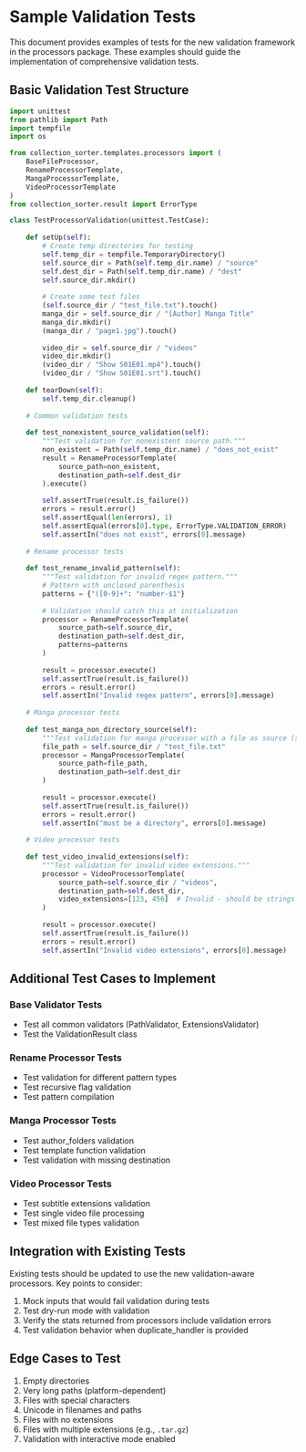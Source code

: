 # Sample Validation Tests

This document provides examples of tests for the new validation framework in the processors package. These examples should guide the implementation of comprehensive validation tests.

## Basic Validation Test Structure

```python
import unittest
from pathlib import Path
import tempfile
import os

from collection_sorter.templates.processors import (
    BaseFileProcessor,
    RenameProcessorTemplate,
    MangaProcessorTemplate,
    VideoProcessorTemplate
)
from collection_sorter.result import ErrorType

class TestProcessorValidation(unittest.TestCase):
    
    def setUp(self):
        # Create temp directories for testing
        self.temp_dir = tempfile.TemporaryDirectory()
        self.source_dir = Path(self.temp_dir.name) / "source"
        self.dest_dir = Path(self.temp_dir.name) / "dest"
        self.source_dir.mkdir()
        
        # Create some test files
        (self.source_dir / "test_file.txt").touch()
        manga_dir = self.source_dir / "[Author] Manga Title"
        manga_dir.mkdir()
        (manga_dir / "page1.jpg").touch()
        
        video_dir = self.source_dir / "videos"
        video_dir.mkdir()
        (video_dir / "Show S01E01.mp4").touch()
        (video_dir / "Show S01E01.srt").touch()
    
    def tearDown(self):
        self.temp_dir.cleanup()
        
    # Common validation tests
    
    def test_nonexistent_source_validation(self):
        """Test validation for nonexistent source path."""
        non_existent = Path(self.temp_dir.name) / "does_not_exist"
        result = RenameProcessorTemplate(
            source_path=non_existent,
            destination_path=self.dest_dir
        ).execute()
        
        self.assertTrue(result.is_failure())
        errors = result.error()
        self.assertEqual(len(errors), 1)
        self.assertEqual(errors[0].type, ErrorType.VALIDATION_ERROR)
        self.assertIn("does not exist", errors[0].message)
        
    # Rename processor tests
    
    def test_rename_invalid_pattern(self):
        """Test validation for invalid regex pattern."""
        # Pattern with unclosed parenthesis
        patterns = {"([0-9]+": "number-$1"}
        
        # Validation should catch this at initialization
        processor = RenameProcessorTemplate(
            source_path=self.source_dir,
            destination_path=self.dest_dir,
            patterns=patterns
        )
        
        result = processor.execute()
        self.assertTrue(result.is_failure())
        errors = result.error()
        self.assertIn("Invalid regex pattern", errors[0].message)
    
    # Manga processor tests
    
    def test_manga_non_directory_source(self):
        """Test validation for manga processor with a file as source (should be directory)."""
        file_path = self.source_dir / "test_file.txt"
        processor = MangaProcessorTemplate(
            source_path=file_path,
            destination_path=self.dest_dir
        )
        
        result = processor.execute()
        self.assertTrue(result.is_failure())
        errors = result.error()
        self.assertIn("must be a directory", errors[0].message)
    
    # Video processor tests
    
    def test_video_invalid_extensions(self):
        """Test validation for invalid video extensions."""
        processor = VideoProcessorTemplate(
            source_path=self.source_dir / "videos",
            destination_path=self.dest_dir,
            video_extensions=[123, 456]  # Invalid - should be strings
        )
        
        result = processor.execute()
        self.assertTrue(result.is_failure())
        errors = result.error()
        self.assertIn("Invalid video extensions", errors[0].message)
```

## Additional Test Cases to Implement

### Base Validator Tests
- Test all common validators (PathValidator, ExtensionsValidator)
- Test the ValidationResult class

### Rename Processor Tests
- Test validation for different pattern types
- Test recursive flag validation
- Test pattern compilation

### Manga Processor Tests
- Test author_folders validation
- Test template function validation
- Test validation with missing destination

### Video Processor Tests
- Test subtitle extensions validation
- Test single video file processing
- Test mixed file types validation

## Integration with Existing Tests

Existing tests should be updated to use the new validation-aware processors. Key points to consider:

1. Mock inputs that would fail validation during tests
2. Test dry-run mode with validation
3. Verify the stats returned from processors include validation errors
4. Test validation behavior when duplicate_handler is provided

## Edge Cases to Test

1. Empty directories
2. Very long paths (platform-dependent)
3. Files with special characters
4. Unicode in filenames and paths
5. Files with no extensions
6. Files with multiple extensions (e.g., `.tar.gz`)
7. Validation with interactive mode enabled